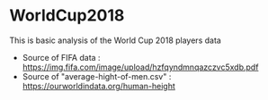 # WorldCup2018

This is basic analysis of the World Cup 2018 players data

- Source of FIFA data : https://img.fifa.com/image/upload/hzfqyndmnqazczvc5xdb.pdf
- Source of "average-hight-of-men.csv" : https://ourworldindata.org/human-height
